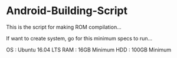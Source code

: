 # Android-Building-Script

This is the script for making ROM compilation...


If want to create system, go for this minimum specs to run...

OS : Ubuntu 16.04 LTS
RAM : 16GB Minimum
HDD : 100GB Minimum
